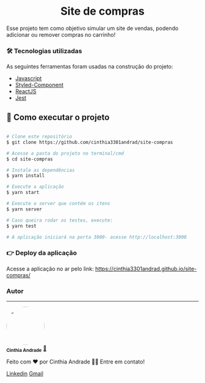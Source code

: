 
<p align="center"> 

</p>
<h1 align="center">Site de compras</h1>

<p align="left">Esse projeto tem como objetivo simular um site de vendas, podendo adicionar ou remover compras no carrinho!</p>


### 🛠 Tecnologias utilizadas

As seguintes ferramentas foram usadas na construção do projeto:
- [Javascript](https://developer.mozilla.org/pt-BR/docs/Web/JavaScript)
- [Styled-Component](https://styled-components.com/)
- [ReactJS](https://pt-br.reactjs.org/)
- [Jest](https://jestjs.io/pt-BR/)

## 🚀 Como executar o projeto

```bash

# Clone este repositório
$ git clone https://github.com/cinthia3301andrad/site-compras

# Acesse a pasta do projeto no terminal/cmd
$ cd site-compras

# Instale as dependências
$ yarn install

# Execute a aplicação 
$ yarn start

# Execute o server que contém os itens 
$ yarn server

# Caso queira rodar os testes, execute:
$ yarn test

# A aplicação iniciará na porta 3000- acesse http://localhost:3000

```

### 👉 Deploy da aplicação
Acesse a aplicação no ar pelo link: https://cinthia3301andrad.github.io/site-compras/
### Autor
---


 <img style="border-radius: 50%;" src="https://avatars.githubusercontent.com/u/47640072?s=400&u=63429990df49a363de4f3a25d522453dfe08eab3&v=4" width="100px;" />
 <br />
 <sub><b>Cinthia Andrade</b></sub></a> <a href="https://github.com/cinthia3301andrad" title="github">🚀</a>


Feito com ❤️ por Cinthia Andrade 👋🏽 Entre em contato!

 [Linkedin](https://www.linkedin.com/in/cinthia-andrade-866a501aa/) 
[Gmail](mailto:cinthiaadm15@gmail.com)
